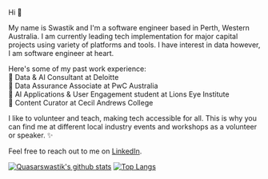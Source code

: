 Hi :wave:

My name is Swastik and I'm a software engineer based in Perth, Western Australia. I am currently leading tech implementation for major capital projects using variety of platforms and tools. I have interest in data however, I am software engineer at heart. 

Here's some of my past work experience: <br>
🌟 Data & AI Consultant at Deloitte <br>
🌟 Data Assurance Associate at PwC Australia <br>
🌟 AI Applications & User Engagement student at Lions Eye Institute <br>
🌟 Content Curator at Cecil Andrews College <br>

I like to volunteer and teach, making tech accessible for all. This is why you can find me at different local industry events and workshops as a volunteer or speaker. ✨

Feel free to reach out to me on [LinkedIn](https://www.linkedin.com/in/swastikrajchauhan/). 

[![Quasarswastik's github stats](https://github-readme-stats.vercel.app/api?username=quasarswastik&show_icons=true&theme=radical)](https://github.com/anuraghazra/github-readme-stats)
[![Top Langs](https://github-readme-stats.vercel.app/api/top-langs/?username=quasarswastik&show_icons=true&theme=radical)](https://github.com/anuraghazra/github-readme-stats)


